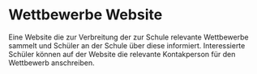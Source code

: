 # Wettbewerbe Website



Eine Website die zur Verbreitung der zur Schule relevante Wettbewerbe sammelt und Schüler an der Schule über diese informiert. Interessierte Schüler können auf der Website die relevante Kontakperson für den Wettbewerb anschreiben.


